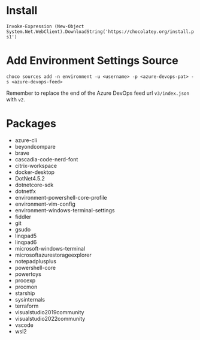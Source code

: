 # Install

`Invoke-Expression (New-Object System.Net.WebClient).DownloadString('https://chocolatey.org/install.ps1')`

# Add Environment Settings Source

`choco sources add -n environment -u <username> -p <azure-devops-pat> -s <azure-devops-feed>`

Remember to replace the end of the Azure DevOps feed url `v3/index.json` with `v2`.
# Packages

- azure-cli
- beyondcompare
- brave
- cascadia-code-nerd-font
- citrix-workspace
- docker-desktop
- DotNet4.5.2
- dotnetcore-sdk
- dotnetfx
- environment-powershell-core-profile
- environment-vim-config
- environment-windows-terminal-settings
- fiddler
- git
- gsudo
- linqpad5
- linqpad6
- microsoft-windows-terminal
- microsoftazurestorageexplorer
- notepadplusplus
- powershell-core
- powertoys
- procexp
- procmon
- starship
- sysinternals
- terraform
- visualstudio2019community
- visualstudio2022community
- vscode
- wsl2
